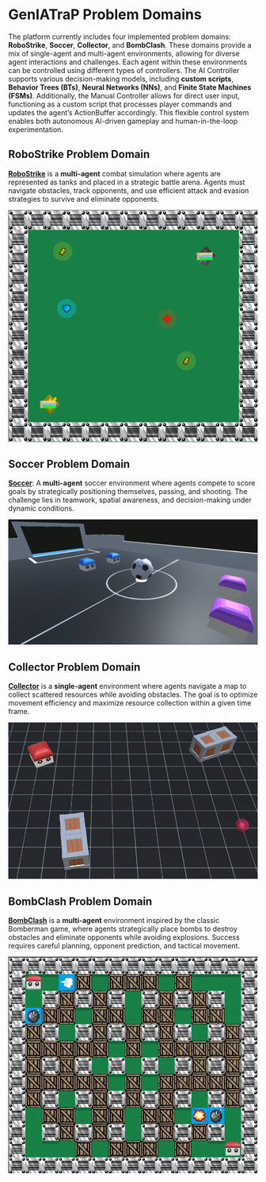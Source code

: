 # GenIATraP Problem Domains

The platform currently includes four implemented problem domains: **RoboStrike**, **Soccer**, **Collector**, and **BombClash**. These domains provide a mix of single-agent and multi-agent environments, allowing for diverse agent interactions and challenges. Each agent within these environments can be controlled using different types of controllers. The AI Controller supports various decision-making models, including **custom scripts**, **Behavior Trees (BTs)**, **Neural Networks (NNs)**, and **Finite State Machines (FSMs)**. Additionally, the Manual Controller allows for direct user input, functioning as a custom script that processes player commands and updates the agent’s ActionBuffer accordingly. This flexible control system enables both autonomous AI-driven gameplay and human-in-the-loop experimentation.

## RoboStrike Problem Domain
[**RoboStrike**](/docs/GenIATraP_robostrike_problem_domain.md) is a **multi-agent** combat simulation where agents are represented as tanks and placed in a strategic battle arena. Agents must navigate obstacles, track opponents, and use efficient attack and evasion strategies to survive and eliminate opponents.

<center><img src="/docs/images/robostrikeProblemDomain/robostrike_problem_domain_main.png" alt="Robostrike" width="600"/></center>


## Soccer Problem Domain
[**Soccer**](/docs/GenIATraP_soccer_problem_domain.md): A **multi-agent** soccer environment where agents compete to score goals by strategically positioning themselves, passing, and shooting. The challenge lies in teamwork, spatial awareness, and decision-making under dynamic conditions.

<center><img src="/docs/images/soccerProblemDomain/soccer_problem_domain_main.png" alt="Soccer" width="600"/></center>

## Collector Problem Domain
[**Collector**](/docs/GenIATraP_collector_problem_domain.md) is a **single-agent** environment where agents navigate a map to collect scattered resources while avoiding obstacles. The goal is to optimize movement efficiency and maximize resource collection within a given time frame.

<center><img src="/docs/images/collectorProblemDomain/collector_problem_domain_main.png" alt="Collector" width="600"/></center>

## BombClash Problem Domain
[**BombClash**](/docs/GenIATraP_bombclash_problem_domain.md) is a **multi-agent** environment inspired by the classic Bomberman game, where agents strategically place bombs to destroy obstacles and eliminate opponents while avoiding explosions. Success requires careful planning, opponent prediction, and tactical movement.

<center><img src="/docs/images/bombClashProblemDomain/bombClash_problem_domain_main.png" alt="BombClash" width="600"/></center>
